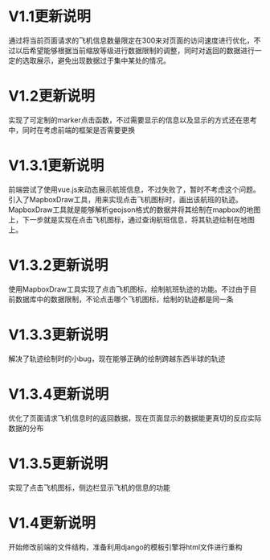# V1.1更新说明
通过将当前页面请求的飞机信息数量限定在300来对页面的访问速度进行优化，不过以后希望能够根据当前缩放等级进行数据限制的调整，同时对返回的数据进行一定的选取展示，避免出现数据过于集中某处的情况。

# V1.2更新说明
实现了可定制的marker点击函数，不过需要显示的信息以及显示的方式还在思考中，同时在考虑前端的框架是否需要更换

# V1.3.1更新说明
前端尝试了使用vue.js来动态展示航班信息，不过失败了，暂时不考虑这个问题。  
引入了MapboxDraw工具，用来实现点击飞机图标时，画出该航班的轨迹。  
MapboxDraw工具就是能够解析geojson格式的数据并将其绘制在mapbox的地图上，下一步就是实现在点击飞机图标，通过查询航班信息，将其轨迹绘制在地图上。

# V1.3.2更新说明
使用MapboxDraw工具实现了点击飞机图标，绘制航班轨迹的功能。不过由于目前数据库中的数据限制，不论点击哪个飞机图标，绘制的轨迹都是同一条

# V1.3.3更新说明
解决了轨迹绘制时的小bug，现在能够正确的绘制跨越东西半球的轨迹

# V1.3.4更新说明
优化了页面请求飞机信息时的返回数据，现在页面显示的数据能更真切的反应实际数据的分布

# V1.3.5更新说明
实现了点击飞机图标，侧边栏显示飞机的信息的功能

# V1.4更新说明
开始修改前端的文件结构，准备利用django的模板引擎将html文件进行重构